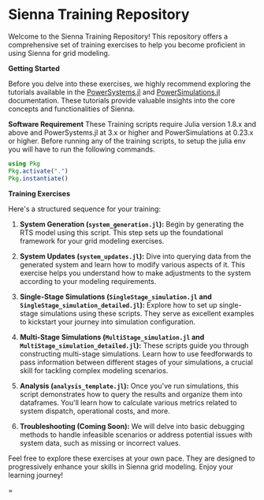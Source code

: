 # Sienna Training Repository

Welcome to the Sienna Training Repository! This repository offers a comprehensive set of training exercises to help you become proficient in using Sienna for grid modeling.

**Getting Started**

Before you delve into these exercises, we highly recommend exploring the tutorials available in the [PowerSystems.jl](https://nrel-sienna.github.io/PowerSystems.jl/stable/) and [PowerSimulations.jl](https://nrel-sienna.github.io/PowerSimulations.jl/latest/) documentation. These tutorials provide valuable insights into the core concepts and functionalities of Sienna.

**Software Requirement**
These Training scripts require Julia version 1.8.x and above and PowerSystems.jl at 3.x or higher and PowerSimulations at 0.23.x or higher.
Before running any of the training scripts, to setup the julia env you will have to run the following commands. 
```julia
using Pkg
Pkg.activate(".")
Pkg.instantiate()
```

**Training Exercises**

Here's a structured sequence for your training:

1. **System Generation (`system_generation.jl`):** Begin by generating the RTS model using this script. This step sets up the foundational framework for your grid modeling exercises.

2. **System Updates (`system_updates.jl`):** Dive into querying data from the generated system and learn how to modify various aspects of it. This exercise helps you understand how to make adjustments to the system according to your modeling requirements.

3. **Single-Stage Simulations (`SingleStage_simulation.jl` and `SingleStage_simulation_detailed.jl`):** Explore how to set up single-stage simulations using these scripts. They serve as excellent examples to kickstart your journey into simulation configuration.

4. **Multi-Stage Simulations (`MultiStage_simulation.jl` and `MultiStage_simulation_detailed.jl`):** These scripts guide you through constructing multi-stage simulations. Learn how to use feedforwards to pass information between different stages of your simulations, a crucial skill for tackling complex modeling scenarios.

5. **Analysis (`analysis_template.jl`):** Once you've run simulations, this script demonstrates how to query the results and organize them into dataframes. You'll learn how to calculate various metrics related to system dispatch, operational costs, and more.

6. **Troubleshooting (Coming Soon):** We will delve into basic debugging methods to handle infeasible scenarios or address potential issues with system data, such as missing or incorrect values.



Feel free to explore these exercises at your own pace. They are designed to progressively enhance your skills in Sienna grid modeling. Enjoy your learning journey!

=